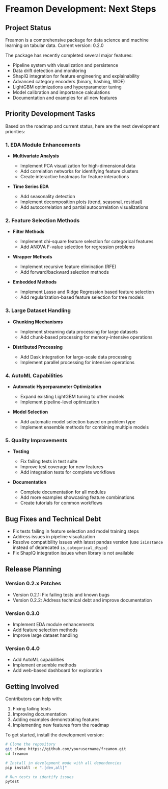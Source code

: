 # Freamon Development: Next Steps

## Project Status

Freamon is a comprehensive package for data science and machine learning on tabular data. Current version: 0.2.0

The package has recently completed several major features:
- Pipeline system with visualization and persistence
- Data drift detection and monitoring
- ShapIQ integration for feature engineering and explainability
- Advanced category encoders (binary, hashing, WOE)
- LightGBM optimizations and hyperparameter tuning
- Model calibration and importance calculations
- Documentation and examples for all new features

## Priority Development Tasks

Based on the roadmap and current status, here are the next development priorities:

### 1. EDA Module Enhancements

- **Multivariate Analysis**
  - Implement PCA visualization for high-dimensional data
  - Add correlation networks for identifying feature clusters
  - Create interactive heatmaps for feature interactions

- **Time Series EDA**
  - Add seasonality detection
  - Implement decomposition plots (trend, seasonal, residual)
  - Add autocorrelation and partial autocorrelation visualizations

### 2. Feature Selection Methods

- **Filter Methods**
  - Implement chi-square feature selection for categorical features
  - Add ANOVA F-value selection for regression problems

- **Wrapper Methods**
  - Implement recursive feature elimination (RFE)
  - Add forward/backward selection methods

- **Embedded Methods**
  - Implement Lasso and Ridge Regression based feature selection
  - Add regularization-based feature selection for tree models

### 3. Large Dataset Handling

- **Chunking Mechanisms**
  - Implement streaming data processing for large datasets
  - Add chunk-based processing for memory-intensive operations

- **Distributed Processing**
  - Add Dask integration for large-scale data processing
  - Implement parallel processing for intensive operations

### 4. AutoML Capabilities

- **Automatic Hyperparameter Optimization**
  - Expand existing LightGBM tuning to other models
  - Implement pipeline-level optimization

- **Model Selection**
  - Add automatic model selection based on problem type
  - Implement ensemble methods for combining multiple models

### 5. Quality Improvements

- **Testing**
  - Fix failing tests in test suite
  - Improve test coverage for new features
  - Add integration tests for complete workflows

- **Documentation**
  - Complete documentation for all modules
  - Add more examples showcasing feature combinations
  - Create tutorials for common workflows

## Bug Fixes and Technical Debt

- Fix tests failing in feature selection and model training steps
- Address issues in pipeline visualization
- Resolve compatibility issues with latest pandas version (use `isinstance` instead of deprecated `is_categorical_dtype`)
- Fix ShapIQ integration issues when library is not available

## Release Planning

### Version 0.2.x Patches

- Version 0.2.1: Fix failing tests and known bugs
- Version 0.2.2: Address technical debt and improve documentation

### Version 0.3.0

- Implement EDA module enhancements
- Add feature selection methods
- Improve large dataset handling

### Version 0.4.0

- Add AutoML capabilities
- Implement ensemble methods
- Add web-based dashboard for exploration

## Getting Involved

Contributors can help with:

1. Fixing failing tests
2. Improving documentation
3. Adding examples demonstrating features
4. Implementing new features from the roadmap

To get started, install the development version:

```bash
# Clone the repository
git clone https://github.com/yourusername/freamon.git
cd freamon

# Install in development mode with all dependencies
pip install -e ".[dev,all]"

# Run tests to identify issues
pytest
```